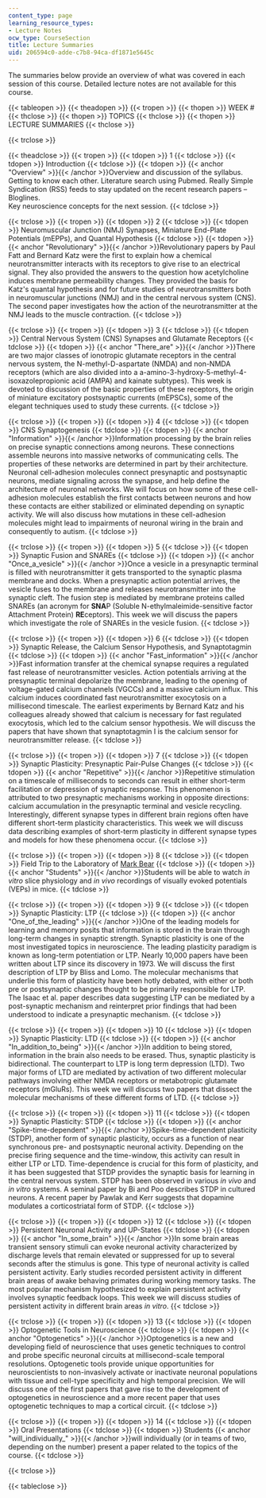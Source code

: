 ```yaml
---
content_type: page
learning_resource_types:
- Lecture Notes
ocw_type: CourseSection
title: Lecture Summaries
uid: 206594c0-adde-c7b8-94ca-df1871e5645c
---
```


The summaries below provide an overview of what was covered in each session of this course. Detailed lecture notes are not available for this course.

{{< tableopen >}}
{{< theadopen >}}
{{< tropen >}}
{{< thopen >}}
WEEK #
{{< thclose >}}
{{< thopen >}}
TOPICS
{{< thclose >}}
{{< thopen >}}
LECTURE SUMMARIES
{{< thclose >}}

{{< trclose >}}

{{< theadclose >}}
{{< tropen >}}
{{< tdopen >}}
1
{{< tdclose >}}
{{< tdopen >}}
Introduction
{{< tdclose >}}
{{< tdopen >}}
{{< anchor "Overview" >}}{{< /anchor >}}Overview and discussion of the syllabus. Getting to know each other. Literature search using Pubmed. Really Simple Syndication (RSS) feeds to stay updated on the recent research papers – Bloglines.  
Key neuroscience concepts for the next session.
{{< tdclose >}}

{{< trclose >}}
{{< tropen >}}
{{< tdopen >}}
2
{{< tdclose >}}
{{< tdopen >}}
Neuromuscular Junction (NMJ) Synapses, Miniature End-Plate Potentials (mEPPs), and Quantal Hypothesis
{{< tdclose >}}
{{< tdopen >}}
{{< anchor "Revolutionary" >}}{{< /anchor >}}Revolutionary papers by Paul Fatt and Bernard Katz were the first to explain how a chemical neurotransmitter interacts with its receptors to give rise to an electrical signal. They also provided the answers to the question how acetylcholine induces membrane permeability changes. They provided the basis for Katz's quantal hypothesis and for future studies of neurotransmitters both in neuromuscular junctions (NMJ) and in the central nervous system (CNS). The second paper investigates how the action of the neurotransmitter at the NMJ leads to the muscle contraction.
{{< tdclose >}}

{{< trclose >}}
{{< tropen >}}
{{< tdopen >}}
3
{{< tdclose >}}
{{< tdopen >}}
Central Nervous System (CNS) Synapses and Glutamate Receptors
{{< tdclose >}}
{{< tdopen >}}
{{< anchor "There_are" >}}{{< /anchor >}}There are two major classes of ionotropic glutamate receptors in the central nervous system, the N-methyl-D-aspartate (NMDA) and non-NMDA receptors (which are also divided into a a-amino-3-hydroxy-5-methyl-4-isoxazolepropionic acid (AMPA) and kainate subtypes). This week is devoted to discussion of the basic properties of these receptors, the origin of miniature excitatory postsynaptic currents (mEPSCs), some of the elegant techniques used to study these currents.
{{< tdclose >}}

{{< trclose >}}
{{< tropen >}}
{{< tdopen >}}
4
{{< tdclose >}}
{{< tdopen >}}
CNS Synaptogenesis
{{< tdclose >}}
{{< tdopen >}}
{{< anchor "Information" >}}{{< /anchor >}}Information processing by the brain relies on precise synaptic connections among neurons. These connections assemble neurons into massive networks of communicating cells. The properties of these networks are determined in part by their architecture. Neuronal cell-adhesion molecules connect presynaptic and postsynaptic neurons, mediate signaling across the synapse, and help define the architecture of neuronal networks. We will focus on how some of these cell-adhesion molecules establish the first contacts between neurons and how these contacts are either stabilized or eliminated depending on synaptic activity. We will also discuss how mutations in these cell-adhesion molecules might lead to impairments of neuronal wiring in the brain and consequently to autism.
{{< tdclose >}}

{{< trclose >}}
{{< tropen >}}
{{< tdopen >}}
5
{{< tdclose >}}
{{< tdopen >}}
Synaptic Fusion and SNAREs
{{< tdclose >}}
{{< tdopen >}}
{{< anchor "Once_a_vesicle" >}}{{< /anchor >}}Once a vesicle in a presynaptic terminal is filled with neurotransmitter it gets transported to the synaptic plasma membrane and docks. When a presynaptic action potential arrives, the vesicle fuses to the membrane and releases neurotransmitter into the synaptic cleft. The fusion step is mediated by membrane proteins called SNAREs (an acronym for **SNA**P (Soluble N-ethylmaleimide-sensitive factor Attachment Protein) **RE**ceptors). This week we will discuss the papers which investigate the role of SNAREs in the vesicle fusion.
{{< tdclose >}}

{{< trclose >}}
{{< tropen >}}
{{< tdopen >}}
6
{{< tdclose >}}
{{< tdopen >}}
Synaptic Release, the Calcium Sensor Hypothesis, and Synaptotagmin
{{< tdclose >}}
{{< tdopen >}}
{{< anchor "Fast_information" >}}{{< /anchor >}}Fast information transfer at the chemical synapse requires a regulated fast release of neurotransmitter vesicles. Action potentials arriving at the presynaptic terminal depolarize the membrane, leading to the opening of voltage-gated calcium channels (VGCCs) and a massive calcium influx. This calcium induces coordinated fast neurotransmitter exocytosis on a millisecond timescale. The earliest experiments by Bernard Katz and his colleagues already showed that calcium is necessary for fast regulated exocytosis, which led to the calcium sensor hypothesis. We will discuss the papers that have shown that synaptotagmin I is the calcium sensor for neurotransmitter release.
{{< tdclose >}}

{{< trclose >}}
{{< tropen >}}
{{< tdopen >}}
7
{{< tdclose >}}
{{< tdopen >}}
Synaptic Plasticity: Presynaptic Pair-Pulse Changes
{{< tdclose >}}
{{< tdopen >}}
{{< anchor "Repetitive" >}}{{< /anchor >}}Repetitive stimulation on a timescale of milliseconds to seconds can result in either short-term facilitation or depression of synaptic response. This phenomenon is attributed to two presynaptic mechanisms working in opposite directions: calcium accumulation in the presynaptic terminal and vesicle recycling. Interestingly, different synapse types in different brain regions often have different short-term plasticity characteristics. This week we will discuss data describing examples of short-term plasticity in different synapse types and models for how these phenomena occur.
{{< tdclose >}}

{{< trclose >}}
{{< tropen >}}
{{< tdopen >}}
8
{{< tdclose >}}
{{< tdopen >}}
Field Trip to the Laboratory of [Mark Bear](http://bearlab-s1.mit.edu/BearLab/)
{{< tdclose >}}
{{< tdopen >}}
{{< anchor "Students" >}}{{< /anchor >}}Students will be able to watch _in vitro_ slice physiology and _in vivo_ recordings of visually evoked potentials (VEPs) in mice.
{{< tdclose >}}

{{< trclose >}}
{{< tropen >}}
{{< tdopen >}}
9
{{< tdclose >}}
{{< tdopen >}}
Synaptic Plasticity: LTP
{{< tdclose >}}
{{< tdopen >}}
{{< anchor "One_of_the_leading" >}}{{< /anchor >}}One of the leading models for learning and memory posits that information is stored in the brain through long-term changes in synaptic strength. Synaptic plasticity is one of the most investigated topics in neuroscience. The leading plasticity paradigm is known as long-term potentiation or LTP. Nearly 10,000 papers have been written about LTP since its discovery in 1973. We will discuss the first description of LTP by Bliss and Lomo. The molecular mechanisms that underlie this form of plasticity have been hotly debated, with either or both pre or postsynaptic changes thought to be primarily responsible for LTP. The Isaac et al. paper describes data suggesting LTP can be mediated by a post-synaptic mechanism and reinterpret prior findings that had been understood to indicate a presynaptic mechanism.
{{< tdclose >}}

{{< trclose >}}
{{< tropen >}}
{{< tdopen >}}
10
{{< tdclose >}}
{{< tdopen >}}
Synaptic Plasticity: LTD
{{< tdclose >}}
{{< tdopen >}}
{{< anchor "In_addition_to_being" >}}{{< /anchor >}}In addition to being stored, information in the brain also needs to be erased. Thus, synaptic plasticity is bidirectional. The counterpart to LTP is long term depression (LTD). Two major forms of LTD are mediated by activation of two different molecular pathways involving either NMDA receptors or metabotropic glutamate receptors (mGluRs). This week we will discuss two papers that dissect the molecular mechanisms of these different forms of LTD.
{{< tdclose >}}

{{< trclose >}}
{{< tropen >}}
{{< tdopen >}}
11
{{< tdclose >}}
{{< tdopen >}}
Synaptic Plasticity: STDP
{{< tdclose >}}
{{< tdopen >}}
{{< anchor "Spike-time-dependent" >}}{{< /anchor >}}Spike-time-dependent plasticity (STDP), another form of synaptic plasticity, occurs as a function of near synchronous pre- and postsynaptic neuronal activity. Depending on the precise firing sequence and the time-window, this activity can result in either LTP or LTD. Time-dependence is crucial for this form of plasticity, and it has been suggested that STDP provides the synaptic basis for learning in the central nervous system. STDP has been observed in various _in vivo_ and _in vitro_ systems. A seminal paper by Bi and Poo describes STDP in cultured neurons. A recent paper by Pawlak and Kerr suggests that dopamine modulates a corticostriatal form of STDP.
{{< tdclose >}}

{{< trclose >}}
{{< tropen >}}
{{< tdopen >}}
12
{{< tdclose >}}
{{< tdopen >}}
Persistent Neuronal Activity and UP-States
{{< tdclose >}}
{{< tdopen >}}
{{< anchor "In_some_brain" >}}{{< /anchor >}}In some brain areas transient sensory stimuli can evoke neuronal activity characterized by discharge levels that remain elevated or suppressed for up to several seconds after the stimulus is gone. This type of neuronal activity is called persistent activity. Early studies recorded persistent activity in different brain areas of awake behaving primates during working memory tasks. The most popular mechanism hypothesized to explain persistent activity involves synaptic feedback loops. This week we will discuss studies of persistent activity in different brain areas _in vitro_.
{{< tdclose >}}

{{< trclose >}}
{{< tropen >}}
{{< tdopen >}}
13
{{< tdclose >}}
{{< tdopen >}}
Optogenetic Tools in Neuroscience
{{< tdclose >}}
{{< tdopen >}}
{{< anchor "Optogenetics" >}}{{< /anchor >}}Optogenetics is a new and developing field of neuroscience that uses genetic techniques to control and probe specific neuronal circuits at millisecond-scale temporal resolutions. Optogenetic tools provide unique opportunities for neuroscientists to non-invasively activate or inactivate neuronal populations with tissue and cell-type specificity and high temporal precision. We will discuss one of the first papers that gave rise to the development of optogenetics in neuroscience and a more recent paper that uses optogenetic techniques to map a cortical circuit.
{{< tdclose >}}

{{< trclose >}}
{{< tropen >}}
{{< tdopen >}}
14
{{< tdclose >}}
{{< tdopen >}}
Oral Presentations
{{< tdclose >}}
{{< tdopen >}}
Students {{< anchor "will_individually_" >}}{{< /anchor >}}will individually (or in teams of two, depending on the number) present a paper related to the topics of the course.
{{< tdclose >}}

{{< trclose >}}

{{< tableclose >}}